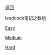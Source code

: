 [返回](doc/leedcode题解/README.md)

leedcode笔记之数组

[Easy](doc/leedcode题解/数组/easy/README.md)

[Medium](doc/leedcode题解/数组/medium/README.md)

[Hard](doc/leedcode题解/数组/hard/README.md)



